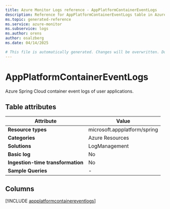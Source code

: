 ```yaml
---
title: Azure Monitor Logs reference - AppPlatformContainerEventLogs
description: Reference for AppPlatformContainerEventLogs table in Azure Monitor Logs.
ms.topic: generated-reference
ms.service: azure-monitor
ms.subservice: logs
ms.author: orens
author: osalzberg
ms.date: 04/14/2025

# This file is automatically generated. Changes will be overwritten. Do not change this file directly.
---
```


# AppPlatformContainerEventLogs

Azure Spring Cloud container event logs of user applications.


## Table attributes

|Attribute|Value|
|---|---|
|**Resource types**|microsoft.appplatform/spring|
|**Categories**|Azure Resources|
|**Solutions**| LogManagement|
|**Basic log**|No|
|**Ingestion-time transformation**|No|
|**Sample Queries**|-|



## Columns
  
[!INCLUDE [appplatformcontainereventlogs](~/reusable-content/ce-skilling/azure/includes/azure-monitor/reference/tables/appplatformcontainereventlogs-include.md)]
